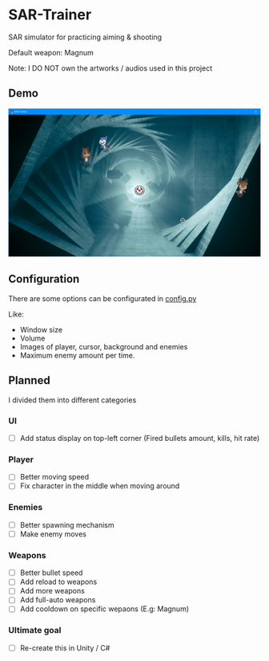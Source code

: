 # SAR-Trainer

SAR simulator for practicing aiming &amp; shooting

Default weapon: Magnum

Note: I DO NOT own the artworks / audios used in this project

## Demo

![init](./img/demo/init.png)

## Configuration

There are some options can be configurated in [config.py](./config.py)

Like: 

* Window size
* Volume
* Images of player, cursor, background and enemies
* Maximum enemy amount per time.

## Planned

I divided them into different categories

### UI

* [ ] Add status display on top-left corner (Fired bullets amount, kills, hit rate)

### Player

* [ ] Better moving speed
* [ ] Fix character in the middle when moving around

### Enemies

* [ ] Better spawning mechanism
* [ ] Make enemy moves

### Weapons

* [ ] Better bullet speed
* [ ] Add reload to weapons
* [ ] Add more weapons
* [ ] Add full-auto weapons
* [ ] Add cooldown on specific wepaons (E.g: Magnum)

### Ultimate goal

* [ ] Re-create this in Unity / C#